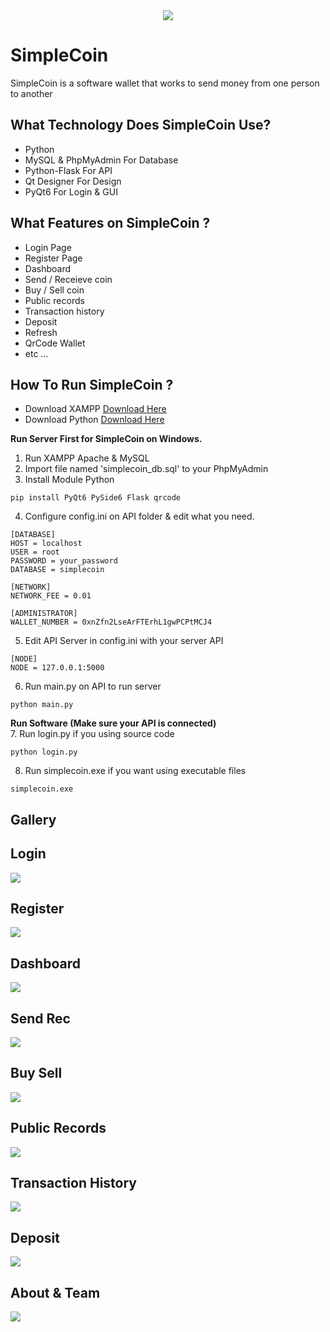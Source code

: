 <div align="center">
  <img src="https://raw.githubusercontent.com/alf4ridzi/simplecoin/main/img/simplecoin-banner.png">
</div>

# SimpleCoin
SimpleCoin is a software wallet that works to send money from one person to another

## What Technology Does SimpleCoin Use?
- Python
- MySQL & PhpMyAdmin For Database
- Python-Flask For API
- Qt Designer For Design
- PyQt6 For Login & GUI

## What Features on SimpleCoin ?
- Login Page
- Register Page
- Dashboard
- Send / Receieve coin
- Buy / Sell coin
- Public records
- Transaction history
- Deposit
- Refresh
- QrCode Wallet
- etc ...
## How To Run SimpleCoin ?
- Download XAMPP <a href='https://www.apachefriends.org/download.html'>Download Here</a><br>
- Download Python <a href='https://www.python.org'>Download Here</a><br>

<b> Run Server First for SimpleCoin on Windows. </b>
1. Run XAMPP Apache & MySQL
2. Import file named 'simplecoin_db.sql' to your PhpMyAdmin
3. Install Module Python
```
pip install PyQt6 PySide6 Flask qrcode
```
4. Configure config.ini on API folder & edit what you need.
```
[DATABASE]
HOST = localhost
USER = root
PASSWORD = your_password
DATABASE = simplecoin

[NETWORK]
NETWORK_FEE = 0.01

[ADMINISTRATOR]
WALLET_NUMBER = 0xnZfn2LseArFTErhL1gwPCPtMCJ4
```
5. Edit API Server in config.ini with your server API
```
[NODE]
NODE = 127.0.0.1:5000
```
6. Run main.py on API to run server
```
python main.py
```
<b> Run Software (Make sure your API is connected)</b><br>
7. Run login.py if you using source code
```
python login.py
```
8. Run simplecoin.exe if you want using executable files
```
simplecoin.exe
```

## Gallery
## Login
![](https://raw.githubusercontent.com/alf4ridzi/simplecoin/main/img/gallery/login.png)
## Register
![](https://raw.githubusercontent.com/alf4ridzi/simplecoin/main/img/gallery/register.png)
## Dashboard
![](https://raw.githubusercontent.com/alf4ridzi/simplecoin/main/img/gallery/dashboard.png)
## Send Rec
![](https://raw.githubusercontent.com/alf4ridzi/simplecoin/main/img/gallery/sendrec.png)
## Buy Sell
![](https://raw.githubusercontent.com/alf4ridzi/simplecoin/main/img/gallery/buysell.png)
## Public Records
![](https://raw.githubusercontent.com/alf4ridzi/simplecoin/main/img/gallery/publicrecords.png)
## Transaction History
![](https://raw.githubusercontent.com/alf4ridzi/simplecoin/main/img/gallery/transactionhistory.png)
## Deposit
![](https://raw.githubusercontent.com/alf4ridzi/simplecoin/main/img/gallery/deposit.png)
## About & Team
![](https://raw.githubusercontent.com/alf4ridzi/simplecoin/main/img/gallery/about.png)

